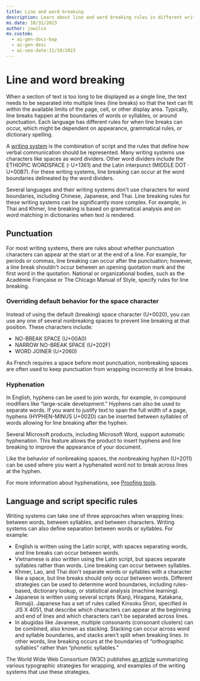 ```yaml
---
title: Line and word breaking
description: Learn about line and word breaking rules in different writing systems, including the use of word dividers and complex line breaking in Thai and Khmer.
ms.date: 10/31/2023
author: jowilco
ms.custom:
  - ai-gen-docs-bap
  - ai-gen-desc
  - ai-seo-date:11/10/2023
---
```


# Line and word breaking

When a section of text is too long to be displayed as a single line, the text needs to be separated into multiple lines (line breaks) so that the text can fit within the available limits of the page, cell, or other display area. Typically, line breaks happen at the boundaries of words or syllables, or around punctuation. Each language has different rules for when line breaks can occur, which might be dependent on appearance, grammatical rules, or dictionary spelling.

A [writing system](writing-systems.md) is the combination of script and the rules that define how verbal communication should be represented. Many writing systems use characters like spaces as word dividers. Other word dividers include the ETHIOPIC WORDSPACE (፡ U+1361) and the Latin interpunct (MIDDLE DOT · U+00B7). For these writing systems, line breaking can occur at the word boundaries delineated by the word dividers.

Several languages and their writing systems don't use characters for word boundaries, including Chinese, Japanese, and Thai. Line breaking rules for these writing systems can be significantly more complex. For example, in Thai and Khmer, line breaking is based on grammatical analysis and on word matching in dictionaries when text is rendered.

## Punctuation

For most writing systems, there are rules about whether punctuation characters can appear at the start or at the end of a line. For example, for periods or commas, line breaking can occur after the punctuation; however, a line break shouldn't occur between an opening quotation mark and the first word in the quotation. National or organizational bodies, such as the Académie Française or The Chicago Manual of Style, specify rules for line breaking.

### Overriding default behavior for the space character

Instead of using the default (breaking) space character (U+0020), you can use any one of several nonbreaking spaces to prevent line breaking at that position. These characters include:

- NO-BREAK SPACE (U+00A0)
- NARROW NO-BREAK SPACE (U+202F)
- WORD JOINER (U+2060)

As French requires a space before most punctuation, nonbreaking spaces are often used to keep punctuation from wrapping incorrectly at line breaks.

### Hyphenation

In English, hyphens can be used to join words, for example, in compound modifiers like “large-scale development.” Hyphens can also be used to separate words. If you want to justify text to span the full width of a page, hyphens (HYPHEN-MINUS U+002D) can be inserted between syllables of words allowing for line breaking after the hyphen.

Several Microsoft products, including Microsoft Word, support automatic hyphenation. This feature allows the product to insert hyphens and line breaking to improve the appearance of your document.

Like the behavior of nonbreaking spaces, the nonbreaking hyphen (U+2011) can be used where you want a hyphenated word not to break across lines at the hyphen.

For more information about hyphenations, see [Proofing tools](../locale/dictionaries-spelling.md).

## Language and script specific rules

Writing systems can take one of three approaches when wrapping lines: between words, between syllables, and between characters. Writing systems can also define separation between words or syllables. For example:

- English is written using the Latin script, with spaces separating words, and line breaks can occur between words.
- Vietnamese is also written using the Latin script, but spaces separate syllables rather than words. Line breaking can occur between syllables.
- Khmer, Lao, and Thai don't separate words or syllables with a character like a space, but line breaks should only occur between words. Different strategies can be used to determine word boundaries, including rules-based, dictionary lookup, or statistical analysis (machine learning).
- Japanese is written using several scripts (Kanji, Hiragana, Katakana, Romaji). Japanese has a set of rules called Kinsoku Shori, specified in JIS X 4051, that describe which characters can appear at the beginning and end of lines and which characters can't be separated across lines.
- In abugidas like Javanese, multiple consonants (consonant clusters) can be combined, also known as stacking. Stacking can occur across word and syllable boundaries, and stacks aren't split when breaking lines. In other words, line breaking occurs at the boundaries of “orthographic syllables” rather than “phonetic syllables.”

The World Wide Web Consortium (W3C) publishes [an article](https://www.w3.org/International/articles/typography/linebreak) summarizing various typographic strategies for wrapping, and examples of the writing systems that use these strategies.

